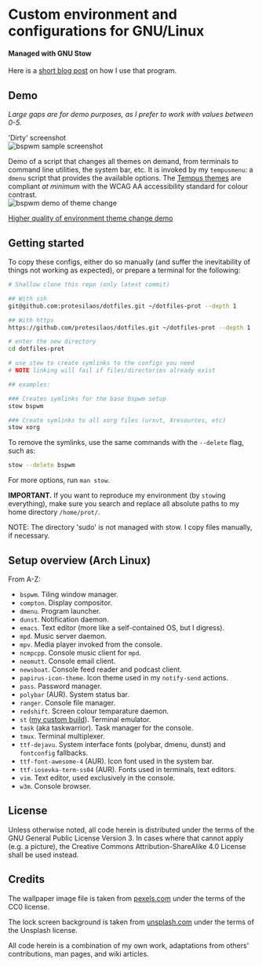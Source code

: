 # Custom environment and configurations for GNU/Linux

#### Managed with GNU Stow

Here is a [short blog post](http://protesilaos.com/codelog/gnu-stow-dotfiles/) on how I use that program.

## Demo

*Large gaps are for demo purposes, as I prefer to work with values between 0-5.*

'Dirty' screenshot  
![bspwm sample screenshot](https://raw.githubusercontent.com/protesilaos/dotfiles/master/screenshot.png)

Demo of a script that changes all themes on demand, from terminals to command line utilities, the system bar, etc. It is invoked by my `tempusmenu`: a `dmenu` script that provides the available options. The [Tempus themes](https://github.com/protesilaos/tempus-themes) are compliant *at minimum* with the WCAG AA accessibility standard for colour contrast.  
![bspwm demo of theme change](https://thumbs.gfycat.com/DisguisedWastefulGoat-size_restricted.gif)

[Higher quality of environment theme change demo](https://gfycat.com/DisguisedWastefulGoat)

## Getting started

To copy these configs, either do so manually (and suffer the inevitability of things not working as expected), or prepare a terminal for the following:

```sh
# Shallow clone this repo (only latest commit)

## With ssh
git@github.com:protesilaos/dotfiles.git ~/dotfiles-prot --depth 1

## With https
https://github.com/protesilaos/dotfiles.git ~/dotfiles-prot --depth 1

# enter the new directory
cd dotfiles-prot

# use stow to create symlinks to the configs you need
# NOTE linking will fail if files/directories already exist

## examples:

### Creates symlinks for the base bspwm setup
stow bspwm

### Create symlinks to all xorg files (urxvt, Xresources, etc)
stow xorg
```

To remove the symlinks, use the same commands with the `--delete` flag, such as:

```sh
stow --delete bspwm
```

For more options, run `man stow`.

**IMPORTANT.** If you want to reproduce my environment (by `stow`ing everything), make sure you search and replace all absolute paths to my home directory `/home/prot/`.

NOTE: The directory 'sudo' is not managed with stow. I copy files manually, if necessary.

## Setup overview (Arch Linux)

From A-Z:

- `bspwm`. Tiling window manager.
- `compton`. Display compositor.
- `dmenu`. Program launcher.
- `dunst`. Notification daemon.
- `emacs`. Text editor (more like a self-contained OS, but I digress).
- `mpd`. Music server daemon.
- `mpv`. Media player invoked from the console.
- `ncmpcpp`. Console music client for `mpd`.
- `neomutt`. Console email client.
- `newsboat`. Console feed reader and podcast client.
- `papirus-icon-theme`. Icon theme used in my `notify-send` actions.
- `pass`. Password manager.
- `polybar` (AUR). System status bar.
- `ranger`. Console file manager.
- `redshift`. Screen colour temparature daemon.
- `st` ([my custom build](https://github.com/protesilaos/st)). Terminal emulator.
- `task` (aka taskwarrior). Task manager for the console.
- `tmux`. Terminal multiplexer.
- `ttf-dejavu`. System interface fonts (polybar, dmenu, dunst) and `fontconfig` fallbacks.
- `ttf-font-awesome-4` (AUR). Icon font used in the system bar.
- `ttf-iosevka-term-ss04` (AUR). Fonts used in terminals, text editors.
- `vim`. Text editor, used exclusively in the console.
- `w3m`. Console browser.

## License

Unless otherwise noted, all code herein is distributed under the terms of the GNU General Public License Version 3. In cases where that cannot apply (e.g. a picture), the Creative Commons Attribution-ShareAlike 4.0 License shall be used instead.

## Credits

The wallpaper image file is taken from [pexels.com](https://www.pexels.com/) under the terms of the CC0 license.

The lock screen background is taken from [unsplash.com](https://unsplash.com/) under the terms of the Unsplash license.

All code herein is a combination of my own work, adaptations from others' contributions, man pages, and wiki articles.

